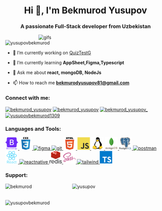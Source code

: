 <h1 align="center">Hi 👋, I'm Bekmurod Yusupov</h1>
<h3 align="center">A passionate Full-Stack developer from Uzbekistan</h3>
 <img
  align="right"
    width="400"
    src="https://user-images.githubusercontent.com/75851313/151668395-5591532b-28da-46a6-9476-7c9694bcb60e.gif"
    alt="gifs"
  />
<p align="left"> <img src="https://komarev.com/ghpvc/?username=yusupovbekmurod&label=Profile%20views&color=0e75b6&style=flat" alt="yusupovbekmurod" /> </p>

- 🔭 I’m currently working on [QuizTestG]([https://github.com/yusupovbekmurod/crmPanelV2](https://github.com/yusupovbekmurod/QuizTest)])

- 🌱 I’m currently learning **AppSheet,Figma,Typescript**

- 💬 Ask me about **react, mongoDB, NodeJs**

- 📫 How to reach me **bekmurodyusupov81@gmail.com**

<h3 align="left">Connect with me:</h3>
<p align="left">
<a href="https://dev.to/bekmurod_yusupov" target="blank"><img align="center" src="https://raw.githubusercontent.com/rahuldkjain/github-profile-readme-generator/master/src/images/icons/Social/devto.svg" alt="bekmurod_yusupov" height="30" width="40" /></a>
<a href="https://twitter.com/bekmurod_yusupov" target="blank"><img align="center" src="https://raw.githubusercontent.com/rahuldkjain/github-profile-readme-generator/master/src/images/icons/Social/twitter.svg" alt="bekmurod_yusupov" height="30" width="40" /></a>
<a href="https://instagram.com/bekmurod_yusupov_" target="blank"><img align="center" src="https://raw.githubusercontent.com/rahuldkjain/github-profile-readme-generator/master/src/images/icons/Social/instagram.svg" alt="bekmurod_yusupov_" height="30" width="40" /></a>
<a href="https://www.leetcode.com/yusupovbekmurod1309" target="blank"><img align="center" src="https://raw.githubusercontent.com/rahuldkjain/github-profile-readme-generator/master/src/images/icons/Social/leet-code.svg" alt="yusupovbekmurod1309" height="30" width="40" /></a>
</p>

<h3 align="left">Languages and Tools:</h3>
<p align="left"> <a href="https://getbootstrap.com" target="_blank" rel="noreferrer"> <img src="https://raw.githubusercontent.com/devicons/devicon/master/icons/bootstrap/bootstrap-plain-wordmark.svg" alt="bootstrap" width="40" height="40"/> </a> <a href="https://www.w3schools.com/css/" target="_blank" rel="noreferrer"> <img src="https://raw.githubusercontent.com/devicons/devicon/master/icons/css3/css3-original-wordmark.svg" alt="css3" width="40" height="40"/> </a> <a href="https://www.figma.com/" target="_blank" rel="noreferrer"> <img src="https://www.vectorlogo.zone/logos/figma/figma-icon.svg" alt="figma" width="40" height="40"/> </a> <a href="https://git-scm.com/" target="_blank" rel="noreferrer"> <img src="https://www.vectorlogo.zone/logos/git-scm/git-scm-icon.svg" alt="git" width="40" height="40"/> </a> <a href="https://www.w3.org/html/" target="_blank" rel="noreferrer"> <img src="https://raw.githubusercontent.com/devicons/devicon/master/icons/html5/html5-original-wordmark.svg" alt="html5" width="40" height="40"/> </a> <a href="https://developer.mozilla.org/en-US/docs/Web/JavaScript" target="_blank" rel="noreferrer"> <img src="https://raw.githubusercontent.com/devicons/devicon/master/icons/javascript/javascript-original.svg" alt="javascript" width="40" height="40"/> </a> <a href="https://www.linux.org/" target="_blank" rel="noreferrer"> <img src="https://raw.githubusercontent.com/devicons/devicon/master/icons/linux/linux-original.svg" alt="linux" width="40" height="40"/> </a> <a href="https://www.mongodb.com/" target="_blank" rel="noreferrer"> <img src="https://raw.githubusercontent.com/devicons/devicon/master/icons/mongodb/mongodb-original-wordmark.svg" alt="mongodb" width="40" height="40"/> </a> <a href="https://www.postgresql.org" target="_blank" rel="noreferrer"> <img src="https://raw.githubusercontent.com/devicons/devicon/master/icons/postgresql/postgresql-original-wordmark.svg" alt="postgresql" width="40" height="40"/> </a> <a href="https://postman.com" target="_blank" rel="noreferrer"> <img src="https://www.vectorlogo.zone/logos/getpostman/getpostman-icon.svg" alt="postman" width="40" height="40"/> </a> <a href="https://reactjs.org/" target="_blank" rel="noreferrer"> <img src="https://raw.githubusercontent.com/devicons/devicon/master/icons/react/react-original-wordmark.svg" alt="react" width="40" height="40"/> </a> <a href="https://reactnative.dev/" target="_blank" rel="noreferrer"> <img src="https://reactnative.dev/img/header_logo.svg" alt="reactnative" width="40" height="40"/> </a> <a href="https://redis.io" target="_blank" rel="noreferrer"> <img src="https://raw.githubusercontent.com/devicons/devicon/master/icons/redis/redis-original-wordmark.svg" alt="redis" width="40" height="40"/> </a> <a href="https://sass-lang.com" target="_blank" rel="noreferrer"> <img src="https://raw.githubusercontent.com/devicons/devicon/master/icons/sass/sass-original.svg" alt="sass" width="40" height="40"/> </a> <a href="https://tailwindcss.com/" target="_blank" rel="noreferrer"> <img src="https://www.vectorlogo.zone/logos/tailwindcss/tailwindcss-icon.svg" alt="tailwind" width="40" height="40"/> </a> <a href="https://www.typescriptlang.org/" target="_blank" rel="noreferrer"> <img src="https://raw.githubusercontent.com/devicons/devicon/master/icons/typescript/typescript-original.svg" alt="typescript" width="40" height="40"/> </a> </p>

<h3 align="left">Support:</h3>
<p><a href="https://www.buymeacoffee.com/bekmurod"> <img align="left" src="https://cdn.buymeacoffee.com/buttons/v2/default-yellow.png" height="50" width="210" alt="bekmurod" /></a><a href="https://ko-fi.com/yusupov"> <img align="left" src="https://cdn.ko-fi.com/cdn/kofi3.png?v=3" height="50" width="210" alt="yusupov" /></a></p><br><br>

<p><img align="center" src="https://github-readme-stats.vercel.app/api/top-langs?username=yusupovbekmurod&show_icons=true&locale=en&layout=compact" alt="yusupovbekmurod" /></p>

